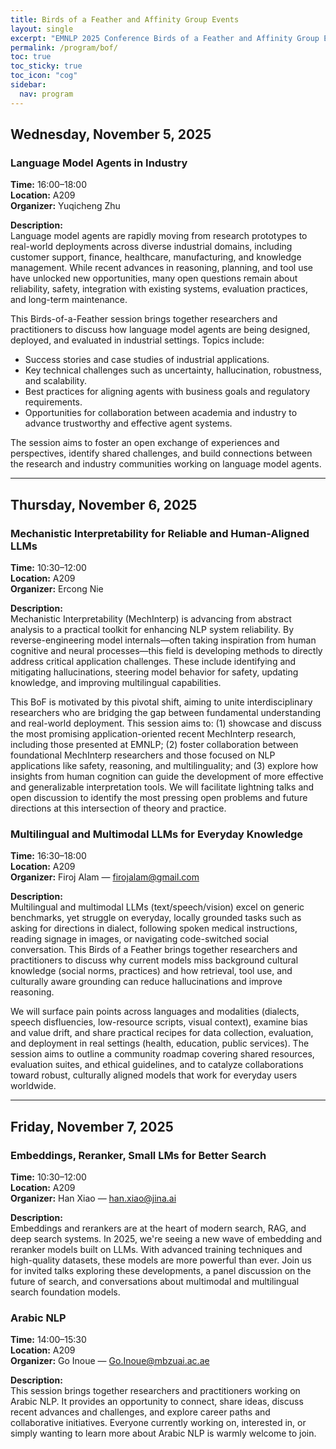 ```yaml
---
title: Birds of a Feather and Affinity Group Events
layout: single
excerpt: "EMNLP 2025 Conference Birds of a Feather and Affinity Group Events Overview"
permalink: /program/bof/
toc: true
toc_sticky: true
toc_icon: "cog"
sidebar:
  nav: program
---
```


## Wednesday, November 5, 2025

### Language Model Agents in Industry
**Time:** 16:00–18:00  
**Location:** A209  
**Organizer:** Yuqicheng Zhu

**Description:**  
Language model agents are rapidly moving from research prototypes to real-world deployments across diverse industrial domains, including customer support, finance, healthcare, manufacturing, and knowledge management. While recent advances in reasoning, planning, and tool use have unlocked new opportunities, many open questions remain about reliability, safety, integration with existing systems, evaluation practices, and long-term maintenance.

This Birds-of-a-Feather session brings together researchers and practitioners to discuss how language model agents are being designed, deployed, and evaluated in industrial settings. Topics include:
- Success stories and case studies of industrial applications.
- Key technical challenges such as uncertainty, hallucination, robustness, and scalability.
- Best practices for aligning agents with business goals and regulatory requirements.
- Opportunities for collaboration between academia and industry to advance trustworthy and effective agent systems.

The session aims to foster an open exchange of experiences and perspectives, identify shared challenges, and build connections between the research and industry communities working on language model agents.

---

## Thursday, November 6, 2025

### Mechanistic Interpretability for Reliable and Human-Aligned LLMs
**Time:** 10:30–12:00  
**Location:** A209  
**Organizer:** Ercong Nie

**Description:**  
Mechanistic Interpretability (MechInterp) is advancing from abstract analysis to a practical toolkit for enhancing NLP system reliability. By reverse-engineering model internals—often taking inspiration from human cognitive and neural processes—this field is developing methods to directly address critical application challenges. These include identifying and mitigating hallucinations, steering model behavior for safety, updating knowledge, and improving multilingual capabilities.

This BoF is motivated by this pivotal shift, aiming to unite interdisciplinary researchers who are bridging the gap between fundamental understanding and real-world deployment. This session aims to: (1) showcase and discuss the most promising application-oriented recent MechInterp research, including those presented at EMNLP; (2) foster collaboration between foundational MechInterp researchers and those focused on NLP applications like safety, reasoning, and multilinguality; and (3) explore how insights from human cognition can guide the development of more effective and generalizable interpretation tools. We will facilitate lightning talks and open discussion to identify the most pressing open problems and future directions at this intersection of theory and practice.

### Multilingual and Multimodal LLMs for Everyday Knowledge
**Time:** 16:30–18:00  
**Location:** A209  
**Organizer:** Firoj Alam — [firojalam@gmail.com](mailto:firojalam@gmail.com)

**Description:**  
Multilingual and multimodal LLMs (text/speech/vision) excel on generic benchmarks, yet struggle on everyday, locally grounded tasks such as asking for directions in dialect, following spoken medical instructions, reading signage in images, or navigating code-switched social conversation. This Birds of a Feather brings together researchers and practitioners to discuss why current models miss background cultural knowledge (social norms, practices) and how retrieval, tool use, and culturally aware grounding can reduce hallucinations and improve reasoning.

We will surface pain points across languages and modalities (dialects, speech disfluencies, low-resource scripts, visual context), examine bias and value drift, and share practical recipes for data collection, evaluation, and deployment in real settings (health, education, public services). The session aims to outline a community roadmap covering shared resources, evaluation suites, and ethical guidelines, and to catalyze collaborations toward robust, culturally aligned models that work for everyday users worldwide.

---

## Friday, November 7, 2025

### Embeddings, Reranker, Small LMs for Better Search
**Time:** 10:30–12:00  
**Location:** A209  
**Organizer:** Han Xiao — [han.xiao@jina.ai](mailto:han.xiao@jina.ai)

**Description:**  
Embeddings and rerankers are at the heart of modern search, RAG, and deep search systems. In 2025, we're seeing a new wave of embedding and reranker models built on LLMs. With advanced training techniques and high-quality datasets, these models are more powerful than ever. Join us for invited talks exploring these developments, a panel discussion on the future of search, and conversations about multimodal and multilingual search foundation models.

### Arabic NLP
**Time:** 14:00–15:30  
**Location:** A209  
**Organizer:** Go Inoue — [Go.Inoue@mbzuai.ac.ae](mailto:Go.Inoue@mbzuai.ac.ae)

**Description:**  
This session brings together researchers and practitioners working on Arabic NLP. It provides an opportunity to connect, share ideas, discuss recent advances and challenges, and explore career paths and collaborative initiatives. Everyone currently working on, interested in, or simply wanting to learn more about Arabic NLP is warmly welcome to join.
